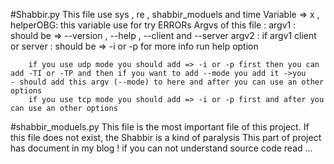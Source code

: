 #Shabbir.py
    This file use sys , re , shabbir_moduels and time
    Variable => x , helperOBG:
            this variable use for try ERRORs
    Argvs of this file :
        argv1 :
                should be => --version , --help , --client and --server 
        argv2 :
                if argv1 client or server :
                    should be => -i or -p
        for more info run help option

        if you use udp mode you should add => -i or -p first then you can add -TI or -TP and then if you want to add --mode you add it ->you    - should add this argv (--mode) to here and after you can use an other options
        if you use tcp mode you should add => -i or -p first and after you can use an other options
#shabbir_moduels.py
    This file is the most important file of this project. If this file does not exist, the Shabbir is a kind of paralysis
    This part of project has document in my blog !
    if you can not understand source code read ... 


    